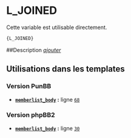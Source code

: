 # L_JOINED


Cette variable est utilisable directement.

```html
{L_JOINED}
```

##Description
[*ajouter*](https://fa-tvars.appspot.com/var/L_JOINED)

## Utilisations dans les templates

### Version PunBB
* __[`memberlist_body`](../tpl/var/punbb/memberlist_body.md#readme) :__ ligne [`68`](../tpl/src/punbb/memberlist_body.tpl#L68)

### Version phpBB2
* __[`memberlist_body`](../tpl/var/subsilver/memberlist_body.md#readme) :__ ligne [`30`](../tpl/src/subsilver/memberlist_body.tpl#L30)